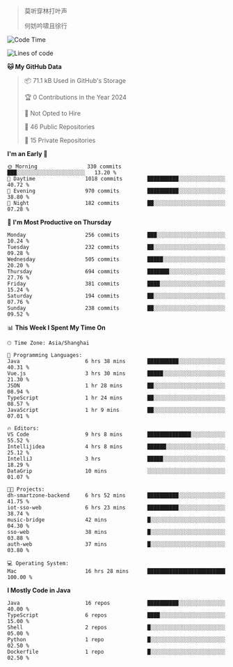 > 莫听穿林打叶声
> 
> 何妨吟啸且徐行

<!-- ![Github Stats](https://github-readme-stats.vercel.app/api?username=catch6&count_private=true&show_icons=true&theme=gruvbox) -->

<!-- ![Top Langs](https://github-readme-stats.vercel.app/api/top-langs/?username=catch6&layout=compact) -->

<!--START_SECTION:waka-->
![Code Time](http://img.shields.io/badge/Code%20Time-693%20hrs%2010%20mins-blue)

![Lines of code](https://img.shields.io/badge/From%20Hello%20World%20I%27ve%20Written-9.3%20million%20lines%20of%20code-blue)

**🐱 My GitHub Data** 

> 📦 71.1 kB Used in GitHub's Storage 
 > 
> 🏆 0 Contributions in the Year 2024
 > 
> 🚫 Not Opted to Hire
 > 
> 📜 46 Public Repositories 
 > 
> 🔑 15 Private Repositories 
 > 
**I'm an Early 🐤** 

```text
🌞 Morning                330 commits         ███░░░░░░░░░░░░░░░░░░░░░░   13.20 % 
🌆 Daytime                1018 commits        ██████████░░░░░░░░░░░░░░░   40.72 % 
🌃 Evening                970 commits         ██████████░░░░░░░░░░░░░░░   38.80 % 
🌙 Night                  182 commits         ██░░░░░░░░░░░░░░░░░░░░░░░   07.28 % 
```
📅 **I'm Most Productive on Thursday** 

```text
Monday                   256 commits         ███░░░░░░░░░░░░░░░░░░░░░░   10.24 % 
Tuesday                  232 commits         ██░░░░░░░░░░░░░░░░░░░░░░░   09.28 % 
Wednesday                505 commits         █████░░░░░░░░░░░░░░░░░░░░   20.20 % 
Thursday                 694 commits         ███████░░░░░░░░░░░░░░░░░░   27.76 % 
Friday                   381 commits         ████░░░░░░░░░░░░░░░░░░░░░   15.24 % 
Saturday                 194 commits         ██░░░░░░░░░░░░░░░░░░░░░░░   07.76 % 
Sunday                   238 commits         ██░░░░░░░░░░░░░░░░░░░░░░░   09.52 % 
```


📊 **This Week I Spent My Time On** 

```text
🕑︎ Time Zone: Asia/Shanghai

💬 Programming Languages: 
Java                     6 hrs 38 mins       ██████████░░░░░░░░░░░░░░░   40.31 % 
Vue.js                   3 hrs 30 mins       █████░░░░░░░░░░░░░░░░░░░░   21.30 % 
JSON                     1 hr 28 mins        ██░░░░░░░░░░░░░░░░░░░░░░░   08.94 % 
TypeScript               1 hr 24 mins        ██░░░░░░░░░░░░░░░░░░░░░░░   08.57 % 
JavaScript               1 hr 9 mins         ██░░░░░░░░░░░░░░░░░░░░░░░   07.01 % 

🔥 Editors: 
VS Code                  9 hrs 8 mins        ██████████████░░░░░░░░░░░   55.52 % 
Intellijidea             4 hrs 8 mins        ██████░░░░░░░░░░░░░░░░░░░   25.12 % 
IntelliJ                 3 hrs               █████░░░░░░░░░░░░░░░░░░░░   18.29 % 
DataGrip                 10 mins             ░░░░░░░░░░░░░░░░░░░░░░░░░   01.07 % 

🐱‍💻 Projects: 
dh-smartzone-backend     6 hrs 52 mins       ██████████░░░░░░░░░░░░░░░   41.75 % 
iot-sso-web              6 hrs 23 mins       ██████████░░░░░░░░░░░░░░░   38.74 % 
music-bridge             42 mins             █░░░░░░░░░░░░░░░░░░░░░░░░   04.30 % 
sso-web                  38 mins             █░░░░░░░░░░░░░░░░░░░░░░░░   03.88 % 
auth-web                 37 mins             █░░░░░░░░░░░░░░░░░░░░░░░░   03.80 % 

💻 Operating System: 
Mac                      16 hrs 28 mins      █████████████████████████   100.00 % 
```

**I Mostly Code in Java** 

```text
Java                     16 repos            ██████████░░░░░░░░░░░░░░░   40.00 % 
TypeScript               6 repos             ████░░░░░░░░░░░░░░░░░░░░░   15.00 % 
Shell                    2 repos             █░░░░░░░░░░░░░░░░░░░░░░░░   05.00 % 
Python                   1 repo              █░░░░░░░░░░░░░░░░░░░░░░░░   02.50 % 
Dockerfile               1 repo              █░░░░░░░░░░░░░░░░░░░░░░░░   02.50 % 
```




<!--END_SECTION:waka-->

